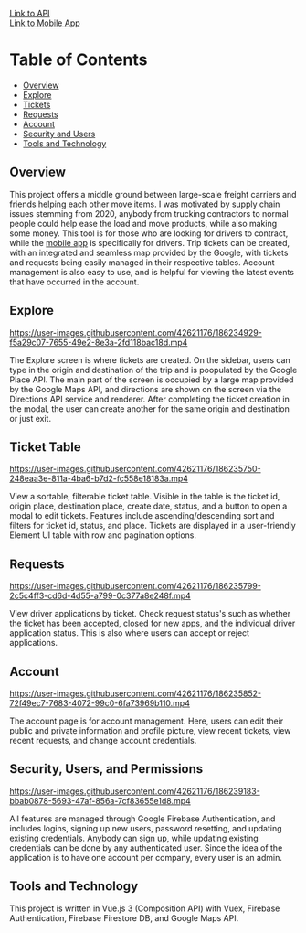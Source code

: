 [Link to API](https://github.com/spaulsteinberg/a2z_server)  
[Link to Mobile App](https://github.com/spaulsteinberg/a2z-mobile)  

# Table of Contents

- [Overview](#overview)
- [Explore](#explore)
- [Tickets](#tickets)
- [Requests](#requests)
- [Account](#account)
- [Security and Users](#security)
- [Tools and Technology](#tools-and-technology)

<a name="overview"></a>
## Overview

This project offers a middle ground between large-scale freight carriers and friends helping each other move items. I was motivated by supply chain issues stemming from 2020, anybody from trucking contractors to normal people could help ease the load and move products, while also making some money. This tool is for those who are looking for drivers to contract, while the [mobile app](https://github.com/spaulsteinberg/a2z-mobile) is specifically for drivers. Trip tickets can be created, with an integrated and seamless map provided by the Google, with tickets and requests being easily managed in their respective tables. Account management is also easy to use, and is helpful for viewing the latest events that have occurred in the account.

<a name="explore"></a>
## Explore



https://user-images.githubusercontent.com/42621176/186234929-f5a29c07-7655-49e2-8e3a-2fd118bac18d.mp4



The Explore screen is where tickets are created. On the sidebar, users can type in the origin and destination of the trip and is poopulated by the Google Place API. The main part of the screen is occupied by a large map provided by the Google Maps API, and directions are shown on the screen via the Directions API service and renderer. After completing the ticket creation in the modal, the user can create another for the same origin and destination or just exit.

<a name="tickets"></a>
## Ticket Table


https://user-images.githubusercontent.com/42621176/186235750-248eaa3e-811a-4ba6-b7d2-fc558e18183a.mp4


View a sortable, filterable ticket table. Visible in the table is the ticket id, origin place, destination place, create date, status, and a button to open a modal to edit tickets. Features include ascending/descending sort and filters for ticket id, status, and place. Tickets are displayed in a user-friendly Element UI table with row and pagination options. 

<a name="requests"></a>
## Requests



https://user-images.githubusercontent.com/42621176/186235799-2c5c4ff3-cd6d-4d55-a799-0c377a8e248f.mp4



View driver applications by ticket. Check request status's such as whether the ticket has been accepted, closed for new apps, and the individual driver application status. This is also where users can accept or reject applications.

<a name="account"></a>
## Account


https://user-images.githubusercontent.com/42621176/186235852-72f49ec7-7683-4072-99c0-6fa73969b110.mp4


The account page is for account management. Here, users can edit their public and private information and profile picture, view recent tickets, view recent requests, and change account credentials.

<a name="security"></a>
## Security, Users, and Permissions


https://user-images.githubusercontent.com/42621176/186239183-bbab0878-5693-47af-856a-7cf83655e1d8.mp4


All features are managed through Google Firebase Authentication, and includes logins, signing up new users, password resetting, and updating existing credentials. Anybody can sign up, while updating existing credentials can be done by any authenticated user. Since the idea of the application is to have one account per company, every user is an admin.

<a name="tools-and-technology"></a>
## Tools and Technology

This project is written in Vue.js 3 (Composition API) with Vuex, Firebase Authentication, Firebase Firestore DB, and Google Maps API.
